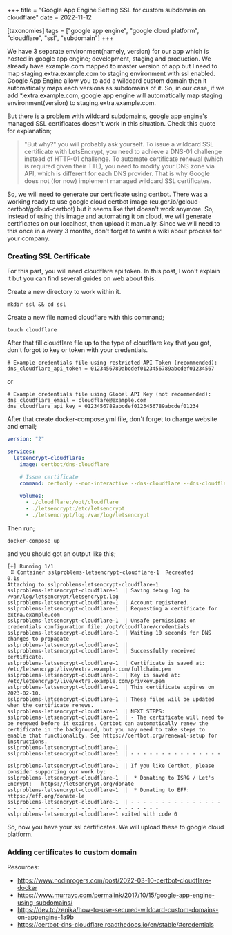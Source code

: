 +++
title = "Google App Engine Setting SSL for custom subdomain on cloudflare"
date = 2022-11-12

[taxonomies]
tags = ["google app engine", "google cloud platform", "cloudflare", "ssl", "subdomain"]
+++

We have 3 separate environment(namely, version) for our app which is hosted in google app engine; development, staging and production.
We already have example.com mapped to master version of app but I need to map staging.extra.example.com to staging environment with ssl enabled.
Google App Engine allow you to add a wildcard custom domain then it automatically maps each versions as subdomains of it.
So, in our case, if we add *.extra.example.com, google app engine will automatically map staging environment(version) to staging.extra.example.com.

<!-- more -->

But there is a problem with wildcard subdomains, google app engine's managed SSL certificates doesn't work in this situation.
Check this quote for explanation;
> "But why?" you will probably ask yourself. To issue a wildcard SSL certificate with LetsEncrypt, you need to achieve a DNS-01 challenge instead of HTTP-01 challenge. To automate certificate renewal (which is required given their TTL), you need to modify your DNS zone via API, which is different for each DNS provider. That is why Google does not (for now) implement managed wildcard SSL certificates.

So, we will need to generate our certificate using certbot. There was a working ready to use google cloud certbot image (eu.gcr.io/gcloud-certbot/gcloud-certbot) 
but it seems like that doesn't work anymore. So, instead of using this image and automating it on cloud, we will generate certificates on our localhost, then upload it manually.
Since we will need to this once in a every 3 months, don't forget to write a wiki about process for your company.

### Creating SSL Certificate

For this part, you will need cloudflare api token. In this post, I won't explain it but you can find several guides on web about this.

Create a new directory to work within it.
```shell
mkdir ssl && cd ssl
```
Create a new file named cloudflare with this command;
```shell
touch cloudflare
```

After that fill cloudflare file up to the type of cloudflare key that you got, don't forgot to key or token with your credentials.
```shell
# Example credentials file using restricted API Token (recommended):
dns_cloudflare_api_token = 0123456789abcdef0123456789abcdef01234567
```
or
```shell
# Example credentials file using Global API Key (not recommended):
dns_cloudflare_email = cloudflare@example.com
dns_cloudflare_api_key = 0123456789abcdef0123456789abcdef01234
```

After that create docker-compose.yml file, don't forget to change website and email;
```yaml
version: "2"

services:
  letsencrypt-cloudflare:
    image: certbot/dns-cloudflare

    # Issue certificate
    command: certonly --non-interactive --dns-cloudflare --dns-cloudflare-credentials /opt/cloudflare/credentials --agree-tos -d extra.example.com --email youremail@example.com --server https://acme-v02.api.letsencrypt.org/directory

    volumes:
      - ./cloudflare:/opt/cloudflare
      - ./letsencrypt:/etc/letsencrypt
      - ./letsencrypt/log:/var/log/letsencrypt
```


Then run;
```shell
docker-compose up
```

and you should got an output like this;
```shell
[+] Running 1/1
 ⠿ Container sslproblems-letsencrypt-cloudflare-1  Recreated                                                                                                                             0.1s
Attaching to sslproblems-letsencrypt-cloudflare-1
sslproblems-letsencrypt-cloudflare-1  | Saving debug log to /var/log/letsencrypt/letsencrypt.log
sslproblems-letsencrypt-cloudflare-1  | Account registered.
sslproblems-letsencrypt-cloudflare-1  | Requesting a certificate for extra.example.com
sslproblems-letsencrypt-cloudflare-1  | Unsafe permissions on credentials configuration file: /opt/cloudflare/credentials
sslproblems-letsencrypt-cloudflare-1  | Waiting 10 seconds for DNS changes to propagate
sslproblems-letsencrypt-cloudflare-1  |
sslproblems-letsencrypt-cloudflare-1  | Successfully received certificate.
sslproblems-letsencrypt-cloudflare-1  | Certificate is saved at: /etc/letsencrypt/live/extra.example.com/fullchain.pem
sslproblems-letsencrypt-cloudflare-1  | Key is saved at:         /etc/letsencrypt/live/extra.example.com/privkey.pem
sslproblems-letsencrypt-cloudflare-1  | This certificate expires on 2023-02-10.
sslproblems-letsencrypt-cloudflare-1  | These files will be updated when the certificate renews.
sslproblems-letsencrypt-cloudflare-1  | NEXT STEPS:
sslproblems-letsencrypt-cloudflare-1  | - The certificate will need to be renewed before it expires. Certbot can automatically renew the certificate in the background, but you may need to take steps to enable that functionality. See https://certbot.org/renewal-setup for instructions.
sslproblems-letsencrypt-cloudflare-1  |
sslproblems-letsencrypt-cloudflare-1  | - - - - - - - - - - - - - - - - - - - - - - - - - - - - - - - - - - - - - - - -
sslproblems-letsencrypt-cloudflare-1  | If you like Certbot, please consider supporting our work by:
sslproblems-letsencrypt-cloudflare-1  |  * Donating to ISRG / Let's Encrypt:   https://letsencrypt.org/donate
sslproblems-letsencrypt-cloudflare-1  |  * Donating to EFF:                    https://eff.org/donate-le
sslproblems-letsencrypt-cloudflare-1  | - - - - - - - - - - - - - - - - - - - - - - - - - - - - - - - - - - - - - - - -
sslproblems-letsencrypt-cloudflare-1 exited with code 0
```

So, now you have your ssl certificates. We will upload these to google cloud platform.

### Adding certificates to custom domain


Resources:
- <a rel="external" target="_blank" href="https://www.nodinrogers.com/post/2022-03-10-certbot-cloudflare-docker">https://www.nodinrogers.com/post/2022-03-10-certbot-cloudflare-docker</a>
- <a rel="external" target="_blank" href="https://www.murrayc.com/permalink/2017/10/15/google-app-engine-using-subdomains/">https://www.murrayc.com/permalink/2017/10/15/google-app-engine-using-subdomains/</a>
- <a rel="external" target="_blank" href="https://dev.to/zenika/how-to-use-secured-wildcard-custom-domains-on-appengine-1a9b">https://dev.to/zenika/how-to-use-secured-wildcard-custom-domains-on-appengine-1a9b</a>
- <a rel="external" target="_blank" href="https://certbot-dns-cloudflare.readthedocs.io/en/stable/#credentials">https://certbot-dns-cloudflare.readthedocs.io/en/stable/#credentials</a>